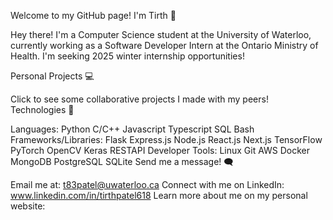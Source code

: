 Welcome to my GitHub page! I'm Tirth 👋

Hey there! I'm a Computer Science student at the University of Waterloo, currently working as a Software Developer Intern at the Ontario Ministry of Health. I'm seeking 2025 winter internship opportunities!

Personal Projects 💻

Click to see some collaborative projects I made with my peers!
Technologies 🔧

Languages: Python C/C++ Javascript Typescript  SQL  Bash
Frameworks/Libraries: Flask Express.js Node.js React.js Next.js TensorFlow PyTorch OpenCV Keras RESTAPI
Developer Tools: Linux Git AWS Docker MongoDB PostgreSQL SQLite
Send me a message! 🗨️

Email me at: t83patel@uwaterloo.ca
Connect with me on LinkedIn: www.linkedin.com/in/tirthpatel618
Learn more about me on my personal website:
